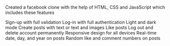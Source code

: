 Created a facebook clone with the help of HTML, CSS and JavaScript which includes these features 

Sign-up with full validation
Log-in with full authentication
Light and dark mode
Create posts with text or text and images
Like posts
Log out and delete account permanently
Responsive design for all devices
Real-time date, day, and year on posts
Random like and comment numbers on posts
